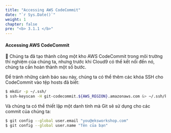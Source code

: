 ```yaml
---
title: "Accessing AWS CodeCommit"
date: "`r Sys.Date()`"
weight: 1
chapter: false
pre: "<b> 3.1.1 </b>"
---
```


#### Accessing AWS CodeCommit

🚀 Chúng ta đã tạo thành công một kho AWS CodeCommit trong môi trường thí nghiệm của chúng ta, nhưng trước khi Cloud9 có thể kết nối đến nó, chúng ta cần hoàn thành một số bước.

Để tránh những cảnh báo sau này, chúng ta có thể thêm các khóa SSH cho CodeCommit vào tệp hosts đã biết:

```bash
$ mkdir -p ~/.ssh/
$ ssh-keyscan -H git-codecommit.${AWS_REGION}.amazonaws.com &> ~/.ssh/known_hosts
```

Và chúng ta có thể thiết lập một danh tính mà Git sẽ sử dụng cho các commit của chúng ta:

```bash
$ git config --global user.email "you@eksworkshop.com"
$ git config --global user.name "Tên của bạn"
```